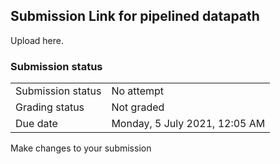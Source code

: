 <h2>Submission Link for pipelined datapath</h2>Upload here.

<h3>Submission status</h3><table>
<tbody><tr>
<td>Submission status</td>
<td>No attempt</td>
</tr>
<tr>
<td>Grading status</td>
<td>Not graded</td>
</tr>
<tr>
<td>Due date</td>
<td>Monday, 5 July 2021, 12:05 AM</td>
</tr>

</tbody>
</table>



Make changes to your submission



